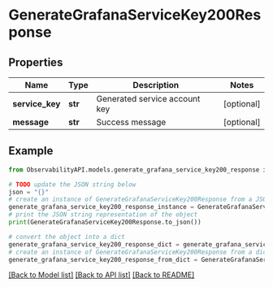 # GenerateGrafanaServiceKey200Response


## Properties

Name | Type | Description | Notes
------------ | ------------- | ------------- | -------------
**service_key** | **str** | Generated service account key | [optional] 
**message** | **str** | Success message | [optional] 

## Example

```python
from ObservabilityAPI.models.generate_grafana_service_key200_response import GenerateGrafanaServiceKey200Response

# TODO update the JSON string below
json = "{}"
# create an instance of GenerateGrafanaServiceKey200Response from a JSON string
generate_grafana_service_key200_response_instance = GenerateGrafanaServiceKey200Response.from_json(json)
# print the JSON string representation of the object
print(GenerateGrafanaServiceKey200Response.to_json())

# convert the object into a dict
generate_grafana_service_key200_response_dict = generate_grafana_service_key200_response_instance.to_dict()
# create an instance of GenerateGrafanaServiceKey200Response from a dict
generate_grafana_service_key200_response_from_dict = GenerateGrafanaServiceKey200Response.from_dict(generate_grafana_service_key200_response_dict)
```
[[Back to Model list]](../README.md#documentation-for-models) [[Back to API list]](../README.md#documentation-for-api-endpoints) [[Back to README]](../README.md)


